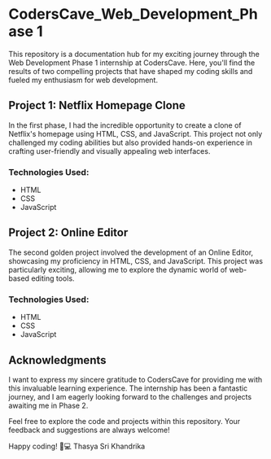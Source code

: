 # CodersCave_Web_Development_Phase 1

This repository is a documentation hub for my exciting journey through the Web Development Phase 1 internship at CodersCave. Here, you'll find the results of two compelling projects that have shaped my coding skills and fueled my enthusiasm for web development.

## Project 1: Netflix Homepage Clone
In the first phase, I had the incredible opportunity to create a clone of Netflix's homepage using HTML, CSS, and JavaScript. This project not only challenged my coding abilities but also provided hands-on experience in crafting user-friendly and visually appealing web interfaces.

### Technologies Used:
- HTML
- CSS
- JavaScript

## Project 2: Online Editor
The second golden project involved the development of an Online Editor, showcasing my proficiency in HTML, CSS, and JavaScript. This project was particularly exciting, allowing me to explore the dynamic world of web-based editing tools.

### Technologies Used:
- HTML
- CSS
- JavaScript

## Acknowledgments
I want to express my sincere gratitude to CodersCave for providing me with this invaluable learning experience. The internship has been a fantastic journey, and I am eagerly looking forward to the challenges and projects awaiting me in Phase 2.

Feel free to explore the code and projects within this repository. Your feedback and suggestions are always welcome!

Happy coding! 🚀💻
Thasya Sri Khandrika
